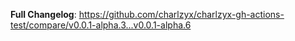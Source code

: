 **Full Changelog**: https://github.com/charlzyx/charlzyx-gh-actions-test/compare/v0.0.1-alpha.3...v0.0.1-alpha.6
